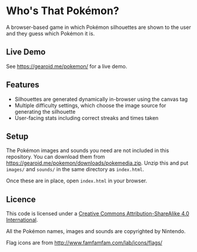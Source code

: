 # Who's That Pokémon?

A browser-based game in which Pokémon silhouettes are shown to the user and they guess which Pokémon it is.

## Live Demo
See https://gearoid.me/pokemon/ for a live demo.

## Features

* Silhouettes are generated dynamically in-browser using the canvas tag
* Multiple difficulty settings, which choose the image source for generating the silhouette
* User-facing stats including correct streaks and times taken

## Setup

The Pokémon images and sounds you need are not included in this repository. You can download them from https://gearoid.me/pokemon/downloads/pokemedia.zip. Unzip this and put `images/` and `sounds/` in the same directory as `index.html`.

Once these are in place, open `index.html` in your browser.

## Licence
This code is licensed under a [Creative Commons Attribution-ShareAlike 4.0 International](https://creativecommons.org/licenses/by-sa/4.0/).

All the Pokémon names, images and sounds are copyrighted by Nintendo.

Flag icons are from http://www.famfamfam.com/lab/icons/flags/

